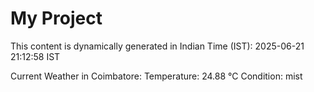 # My Project

This content is dynamically generated in Indian Time (IST): 2025-06-21 21:12:58 IST


Current Weather in Coimbatore:
Temperature: 24.88 °C
Condition: mist
